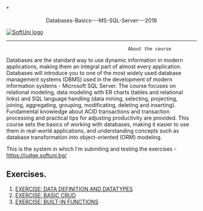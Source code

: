 *<p align="center"> Databases-Basics---MS-SQL-Server---2018<p>
<a href="https://softuni.bg/trainings/1747/databases-basics-mssql-server-september-2017">  ![SoftUni logo][logo] <a/>

[logo]: http://innovationstarterbox.bg/wp-content/uploads/2016/05/Softuni_logo_trasparent.png "Logo Title Text 2"

---

                                                 About the course

Databases are the standard way to use dynamic information in modern applications, making them an integral part of almost every application.
Databases will introduce you to one of the most widely used database management systems (DBMS) used in the development of modern information systems - Microsoft SQL Server. The course focuses on relational modeling, data modeling with ER charts (tables and relational links) and SQL language handling (data mining, selecting, projecting, joining, aggregating, grouping, modificating, deleting and inserting). Fundamental knowledge about ACID transactions and transaction processing and practical tips for adjusting productivity are provided.
This course sets the basics of working with databases, making it easier to use them in real-world applications, and understanding concepts such as database transformation into object-oriented (ORM) modeling.

This is the system in which I'm submiting and testing the exercises - https://judge.softuni.bg/


## Exercises.
1. <a href="https://github.com/Jordan3900/Databases-Basics---MS-SQL-Server/tree/master/Data-Definition-and-Data-Types"> EXERCISE: DATA DEFINITION AND DATATYPES </a> 
2. <a href="https://github.com/Jordan3900/Databases-Basics---MS-SQL-Server/tree/master/Basic-CRUD"> EXERCISE: BASIC CRUD</a> 
3. <a href="https://github.com/Jordan3900/Databases-Basics---MS-SQL-Server/blob/master/Built-in---Function/Built-In%20Function.sql"> EXERCISE: BUILT-IN FUNCTIONS </a>
